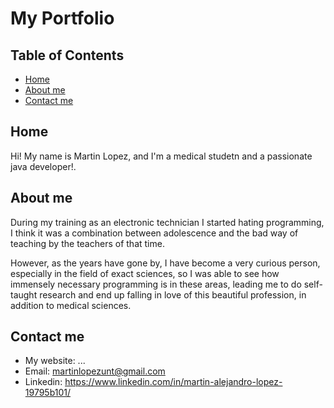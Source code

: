 # My Portfolio

## Table of Contents

- [Home](#home)
- [About me](#about-me)
- [Contact me](#contact-me)


## Home

Hi! My name is Martin Lopez, and I'm a medical studetn and a passionate java developer!.


## About me

During my training as an electronic technician I started hating programming, I think it was a combination between adolescence and the bad way of teaching by the teachers of that time. 

However, as the years have gone by, I have become a very curious person, especially in the field of exact sciences, so I was able to see how immensely necessary programming is in these areas, leading me to do self-taught research and end up falling in love of this beautiful profession, in addition to medical sciences.


## Contact me

- My website: ...
- Email: martinlopezunt@gmail.com
- Linkedin: https://www.linkedin.com/in/martin-alejandro-lopez-19795b101/
